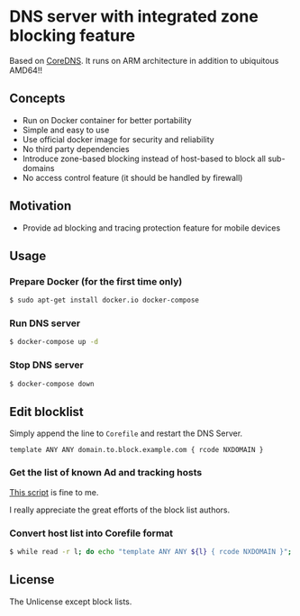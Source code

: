 DNS server with integrated zone blocking feature
==========================================
Based on [CoreDNS](https://coredns.io/).
It runs on ARM architecture in addition to ubiquitous AMD64!!

Concepts
------------------------------------------
* Run on Docker container for better portability
* Simple and easy to use
* Use official docker image for security and reliability
* No third party dependencies
* Introduce zone-based blocking instead of host-based to block all sub-domains
* No access control feature (it should be handled by firewall)

Motivation
------------------------------------------
* Provide ad blocking and tracing protection feature for mobile devices

Usage
------------------------------------------
### Prepare Docker (for the first time only)
```bash
$ sudo apt-get install docker.io docker-compose
```

### Run DNS server
```bash
$ docker-compose up -d
```

### Stop DNS server
```bash
$ docker-compose down
```

Edit blocklist
------------------------------------------
Simply append the line to `Corefile` and restart the DNS Server.

```
template ANY ANY domain.to.block.example.com { rcode NXDOMAIN }
```

### Get the list of known Ad and tracking hosts
[This script](https://gist.github.com/curipha/26fd99381cf5c407b8fd1a5250557a4a) is fine to me.

I really appreciate the great efforts of the block list authors.

### Convert host list into Corefile format
```bash
$ while read -r l; do echo "template ANY ANY ${l} { rcode NXDOMAIN }"; done < adhosts.txt > hosts_for_Corefile.txt
```

License
------------------------------------------
The Unlicense except block lists.


